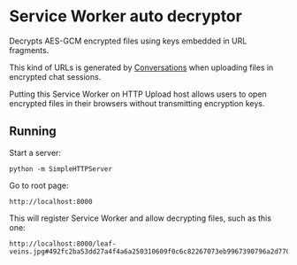 # Service Worker auto decryptor

Decrypts AES-GCM encrypted files using keys embedded in URL fragments.

This kind of URLs is generated by [Conversations][CONV] when uploading files
in encrypted chat sessions.

Putting this Service Worker on HTTP Upload host allows users to open encrypted
files in their browsers without transmitting encryption keys.

[CONV]: https://github.com/siacs/Conversations

## Running

Start a server:

    python -m SimpleHTTPServer

Go to root page:

    http://localhost:8000

This will register Service Worker and allow decrypting files, such as this one:

    http://localhost:8000/leaf-veins.jpg#492fc2ba53dd27a4f4a6a250310609f0c6c82267073eb9967390796a2d770e0a89d3f95c650d1f533e60b7e51a96cacf
